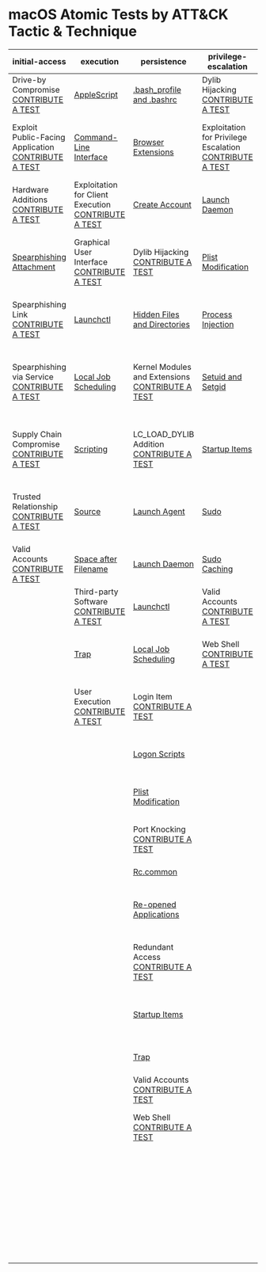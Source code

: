 # macOS Atomic Tests by ATT&CK Tactic & Technique
| initial-access | execution | persistence | privilege-escalation | defense-evasion | credential-access | discovery | lateral-movement | collection | exfiltration | command-and-control |
|-----|-----|-----|-----|-----|-----|-----|-----|-----|-----|-----|
| Drive-by Compromise [CONTRIBUTE A TEST](https://atomicredteam.io/contributing) | [AppleScript](./T1155/T1155.md) | [.bash_profile and .bashrc](./T1156/T1156.md) | Dylib Hijacking [CONTRIBUTE A TEST](https://atomicredteam.io/contributing) | [Binary Padding](./T1009/T1009.md) | [Bash History](./T1139/T1139.md) | [Account Discovery](./T1087/T1087.md) | [AppleScript](./T1155/T1155.md) | [Audio Capture](./T1123/T1123.md) | Automated Exfiltration [CONTRIBUTE A TEST](https://atomicredteam.io/contributing) | Commonly Used Port [CONTRIBUTE A TEST](https://atomicredteam.io/contributing) |
| Exploit Public-Facing Application [CONTRIBUTE A TEST](https://atomicredteam.io/contributing) | [Command-Line Interface](./T1059/T1059.md) | [Browser Extensions](./T1176/T1176.md) | Exploitation for Privilege Escalation [CONTRIBUTE A TEST](https://atomicredteam.io/contributing) | [Clear Command History](./T1146/T1146.md) | [Brute Force](./T1110/T1110.md) | Application Window Discovery [CONTRIBUTE A TEST](https://atomicredteam.io/contributing) | Application Deployment Software [CONTRIBUTE A TEST](https://atomicredteam.io/contributing) | [Automated Collection](./T1119/T1119.md) | [Data Compressed](./T1002/T1002.md) | Communication Through Removable Media [CONTRIBUTE A TEST](https://atomicredteam.io/contributing) |
| Hardware Additions [CONTRIBUTE A TEST](https://atomicredteam.io/contributing) | Exploitation for Client Execution [CONTRIBUTE A TEST](https://atomicredteam.io/contributing) | [Create Account](./T1136/T1136.md) | [Launch Daemon](./T1160/T1160.md) | Code Signing [CONTRIBUTE A TEST](https://atomicredteam.io/contributing) | [Credentials in Files](./T1081/T1081.md) | [Browser Bookmark Discovery](./T1217/T1217.md) | Exploitation of Remote Services [CONTRIBUTE A TEST](https://atomicredteam.io/contributing) | [Clipboard Data](./T1115/T1115.md) | [Data Encrypted](./T1022/T1022.md) | Connection Proxy [CONTRIBUTE A TEST](https://atomicredteam.io/contributing) |
| [Spearphishing Attachment](./T1193/T1193.md) | Graphical User Interface [CONTRIBUTE A TEST](https://atomicredteam.io/contributing) | Dylib Hijacking [CONTRIBUTE A TEST](https://atomicredteam.io/contributing) | [Plist Modification](./T1150/T1150.md) | [Disabling Security Tools](./T1089/T1089.md) | Exploitation for Credential Access [CONTRIBUTE A TEST](https://atomicredteam.io/contributing) | [File and Directory Discovery](./T1083/T1083.md) | [Logon Scripts](./T1037/T1037.md) | [Data Staged](./T1074/T1074.md) | [Data Transfer Size Limits](./T1030/T1030.md) | Custom Command and Control Protocol [CONTRIBUTE A TEST](https://atomicredteam.io/contributing) |
| Spearphishing Link [CONTRIBUTE A TEST](https://atomicredteam.io/contributing) | [Launchctl](./T1152/T1152.md) | [Hidden Files and Directories](./T1158/T1158.md) | [Process Injection](./T1055/T1055.md) | Exploitation for Defense Evasion [CONTRIBUTE A TEST](https://atomicredteam.io/contributing) | [Input Capture](./T1056/T1056.md) | [Network Service Scanning](./T1046/T1046.md) | [Remote File Copy](./T1105/T1105.md) | Data from Information Repositories [CONTRIBUTE A TEST](https://atomicredteam.io/contributing) | [Exfiltration Over Alternative Protocol](./T1048/T1048.md) | Custom Cryptographic Protocol [CONTRIBUTE A TEST](https://atomicredteam.io/contributing) |
| Spearphishing via Service [CONTRIBUTE A TEST](https://atomicredteam.io/contributing) | [Local Job Scheduling](./T1168/T1168.md) | Kernel Modules and Extensions [CONTRIBUTE A TEST](https://atomicredteam.io/contributing) | [Setuid and Setgid](./T1166/T1166.md) | [File Deletion](./T1107/T1107.md) | [Input Prompt](./T1141/T1141.md) | [Network Share Discovery](./T1135/T1135.md) | Remote Services [CONTRIBUTE A TEST](https://atomicredteam.io/contributing) | Data from Local System [CONTRIBUTE A TEST](https://atomicredteam.io/contributing) | Exfiltration Over Command and Control Channel [CONTRIBUTE A TEST](https://atomicredteam.io/contributing) | [Data Encoding](./T1132/T1132.md) |
| Supply Chain Compromise [CONTRIBUTE A TEST](https://atomicredteam.io/contributing) | [Scripting](./T1064/T1064.md) | LC_LOAD_DYLIB Addition [CONTRIBUTE A TEST](https://atomicredteam.io/contributing) | [Startup Items](./T1165/T1165.md) | [Gatekeeper Bypass](./T1144/T1144.md) | [Keychain](./T1142/T1142.md) | [Password Policy Discovery](./T1201/T1201.md) | SSH Hijacking [CONTRIBUTE A TEST](https://atomicredteam.io/contributing) | Data from Network Shared Drive [CONTRIBUTE A TEST](https://atomicredteam.io/contributing) | Exfiltration Over Other Network Medium [CONTRIBUTE A TEST](https://atomicredteam.io/contributing) | Data Obfuscation [CONTRIBUTE A TEST](https://atomicredteam.io/contributing) |
| Trusted Relationship [CONTRIBUTE A TEST](https://atomicredteam.io/contributing) | [Source](./T1153/T1153.md) | [Launch Agent](./T1159/T1159.md) | [Sudo](./T1169/T1169.md) | [HISTCONTROL](./T1148/T1148.md) | [Network Sniffing](./T1040/T1040.md) | [Permission Groups Discovery](./T1069/T1069.md) | Third-party Software [CONTRIBUTE A TEST](https://atomicredteam.io/contributing) | Data from Removable Media [CONTRIBUTE A TEST](https://atomicredteam.io/contributing) | Exfiltration Over Physical Medium [CONTRIBUTE A TEST](https://atomicredteam.io/contributing) | Domain Fronting [CONTRIBUTE A TEST](https://atomicredteam.io/contributing) |
| Valid Accounts [CONTRIBUTE A TEST](https://atomicredteam.io/contributing) | [Space after Filename](./T1151/T1151.md) | [Launch Daemon](./T1160/T1160.md) | [Sudo Caching](./T1206/T1206.md) | [Hidden Files and Directories](./T1158/T1158.md) | [Private Keys](./T1145/T1145.md) | [Process Discovery](./T1057/T1057.md) |  | [Input Capture](./T1056/T1056.md) | Scheduled Transfer [CONTRIBUTE A TEST](https://atomicredteam.io/contributing) | Fallback Channels [CONTRIBUTE A TEST](https://atomicredteam.io/contributing) |
|  | Third-party Software [CONTRIBUTE A TEST](https://atomicredteam.io/contributing) | [Launchctl](./T1152/T1152.md) | Valid Accounts [CONTRIBUTE A TEST](https://atomicredteam.io/contributing) | [Hidden Users](./T1147/T1147.md) | Securityd Memory [CONTRIBUTE A TEST](https://atomicredteam.io/contributing) | [Remote System Discovery](./T1018/T1018.md) |  | [Screen Capture](./T1113/T1113.md) |  | Multi-Stage Channels [CONTRIBUTE A TEST](https://atomicredteam.io/contributing) |
|  | [Trap](./T1154/T1154.md) | [Local Job Scheduling](./T1168/T1168.md) | Web Shell [CONTRIBUTE A TEST](https://atomicredteam.io/contributing) | Hidden Window [CONTRIBUTE A TEST](https://atomicredteam.io/contributing) | Two-Factor Authentication Interception [CONTRIBUTE A TEST](https://atomicredteam.io/contributing) | [Security Software Discovery](./T1063/T1063.md) |  | Video Capture [CONTRIBUTE A TEST](https://atomicredteam.io/contributing) |  | Multi-hop Proxy [CONTRIBUTE A TEST](https://atomicredteam.io/contributing) |
|  | User Execution [CONTRIBUTE A TEST](https://atomicredteam.io/contributing) | Login Item [CONTRIBUTE A TEST](https://atomicredteam.io/contributing) |  | Indicator Removal from Tools [CONTRIBUTE A TEST](https://atomicredteam.io/contributing) |  | [System Information Discovery](./T1082/T1082.md) |  |  |  | Multiband Communication [CONTRIBUTE A TEST](https://atomicredteam.io/contributing) |
|  |  | [Logon Scripts](./T1037/T1037.md) |  | [Indicator Removal on Host](./T1070/T1070.md) |  | [System Network Configuration Discovery](./T1016/T1016.md) |  |  |  | Multilayer Encryption [CONTRIBUTE A TEST](https://atomicredteam.io/contributing) |
|  |  | [Plist Modification](./T1150/T1150.md) |  | [Install Root Certificate](./T1130/T1130.md) |  | [System Network Connections Discovery](./T1049/T1049.md) |  |  |  | Port Knocking [CONTRIBUTE A TEST](https://atomicredteam.io/contributing) |
|  |  | Port Knocking [CONTRIBUTE A TEST](https://atomicredteam.io/contributing) |  | LC_MAIN Hijacking [CONTRIBUTE A TEST](https://atomicredteam.io/contributing) |  | [System Owner/User Discovery](./T1033/T1033.md) |  |  |  | Remote Access Tools [CONTRIBUTE A TEST](https://atomicredteam.io/contributing) |
|  |  | [Rc.common](./T1163/T1163.md) |  | [Launchctl](./T1152/T1152.md) |  |  |  |  |  | [Remote File Copy](./T1105/T1105.md) |
|  |  | [Re-opened Applications](./T1164/T1164.md) |  | Masquerading [CONTRIBUTE A TEST](https://atomicredteam.io/contributing) |  |  |  |  |  | Standard Application Layer Protocol [CONTRIBUTE A TEST](https://atomicredteam.io/contributing) |
|  |  | Redundant Access [CONTRIBUTE A TEST](https://atomicredteam.io/contributing) |  | [Obfuscated Files or Information](./T1027/T1027.md) |  |  |  |  |  | Standard Cryptographic Protocol [CONTRIBUTE A TEST](https://atomicredteam.io/contributing) |
|  |  | [Startup Items](./T1165/T1165.md) |  | [Plist Modification](./T1150/T1150.md) |  |  |  |  |  | Standard Non-Application Layer Protocol [CONTRIBUTE A TEST](https://atomicredteam.io/contributing) |
|  |  | [Trap](./T1154/T1154.md) |  | Port Knocking [CONTRIBUTE A TEST](https://atomicredteam.io/contributing) |  |  |  |  |  | [Uncommonly Used Port](./T1065/T1065.md) |
|  |  | Valid Accounts [CONTRIBUTE A TEST](https://atomicredteam.io/contributing) |  | [Process Injection](./T1055/T1055.md) |  |  |  |  |  | Web Service [CONTRIBUTE A TEST](https://atomicredteam.io/contributing) |
|  |  | Web Shell [CONTRIBUTE A TEST](https://atomicredteam.io/contributing) |  | Redundant Access [CONTRIBUTE A TEST](https://atomicredteam.io/contributing) |  |  |  |  |  |  |
|  |  |  |  | [Rootkit](./T1014/T1014.md) |  |  |  |  |  |  |
|  |  |  |  | [Scripting](./T1064/T1064.md) |  |  |  |  |  |  |
|  |  |  |  | [Space after Filename](./T1151/T1151.md) |  |  |  |  |  |  |
|  |  |  |  | Valid Accounts [CONTRIBUTE A TEST](https://atomicredteam.io/contributing) |  |  |  |  |  |  |
|  |  |  |  | Web Service [CONTRIBUTE A TEST](https://atomicredteam.io/contributing) |  |  |  |  |  |  |
